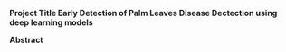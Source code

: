 **Project Title Early Detection of Palm Leaves Disease Dectection using deep learning models** 


**Abstract**



